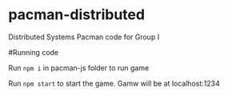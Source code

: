 # pacman-distributed
Distributed Systems Pacman code for Group I

#Running code

Run `npm i` in pacman-js folder to run game

Run `npm start` to start the game. Gamw will be at localhost:1234
